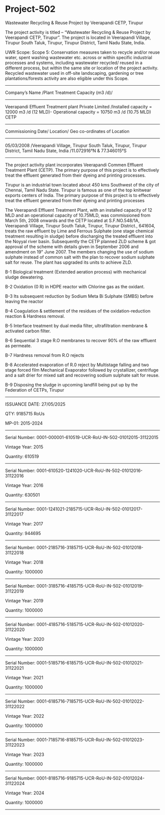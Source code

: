 # Project-502
Wastewater Recycling &amp; Reuse Project by Veerapandi CETP, Tirupur

The project activity is titled – “Wastewater Recycling & Reuse Project by Veerapandi CETP,
Tirupur”. The project is located in Veerapandi Village, Tirupur South Taluk, Tirupur, Tirupur
District, Tamil Nadu State, India.

UWR Scope: Scope 5: Conservation measures taken to
recycle and/or reuse water, spent washing
wastewater etc. across or within specific
industrial processes and systems, including
wastewater recycled/ reused in a different
process, but within the same site or location
of the project activity. Recycled wastewater
used in off-site landscaping, gardening or tree
plantations/forests activity are also eligible
under this Scope.
________________
Company’s Name /Plant Treatment Capacity (m3 /d)/ 
___________________
Veerapandi Effluent Treatment plant Private Limited /Installed capacity = 12000 m3 /d (12 MLD)- Operational capacity = 10750 m3 /d (10.75 MLD)
CETP 
___________
Commissioning Date/ Location/ Geo co-ordinates of Location
____________
05/03/2008 /Veerapandi Village, Tirupur South Taluk, Tirupur, Tirupur District, Tamil Nadu State, India /11.072916°N & 77.346015°S
_________________
The project activity plant incorporates Veerapandi Commen Effluent Treatment Plant (CETP).
The primary purpose of this project is to effectively treat the effluent generated from their dyeing
and printing processes.

Tirupur is an industrial town located about 450 kms Southwest of the city of Chennai, Tamil
Nadu State. Tirupur is famous as one of the top knitwear exports centers of India. The primary
purpose of this project is to effectively treat the effluent generated from their dyeing and printing
processes

The Veerapandi Effluent Treatment Plant, with an installed capacity of 12 MLD and an
operational capacity of 10.75MLD, was commissioned from March 5th, 2008 onwards and the
CETP located at S.F.NO.548/1A, Veerapandi Village, Tirupur South Taluk, Tirupur, Tirupur
District., 641604, treats the raw effluent by Lime and Ferrous Sulphate (one stage chemical
treatment resulting in sludge) before discharging the treated effluent into the Noyyal river basin.
Subsequently the CETP planned ZLD scheme & got approval of the scheme with details given
in September 2006 and amendment on 19" June 2007. The members changing the use of
sodium sulphate instead of common salt with the plan to recover sodium sulphate salt for reuse.
The plant has upgraded its units to achieve ZLD.

B-1 Biological treatment (Extended aeration process) with mechanical sludge dewatering.

B-2 Oxidation (0 R) in HDPE reactor with Chlorine gas as the oxidant.

B-3 Its subsequent reduction by Sodium Meta Bi Sulphate (SMBS) before leaving the reactor

B-4 Coagulation & settlement of the residues of the oxidation-reduction reaction & Hardness
removal.

B-5 Interface treatment by dual media filter, ultrafiltration membrane & activated carbon filter.

B-6 Sequential 3 stage R.O membranes to recover 90% of the raw effluent as permeate.

B-7 Hardness removal from R.O rejects

B-8 Accelerated evaporation of R.0 reject by Multistage falling and two stage forced film
Mechanical Evaporator followed by crystallizer, centrifuge and a salt drier for mixed salt and
recovering sodium sulphate salt for reuse.

B-9 Disposing the sludge in upcoming landfill being put up by the Federation of CETPs, Tirupur
_______________

ISSUANCE DATE: 27/05/2025

QTY: 9185715 RoUs

MP-01: 2015-2024
________
Serial Number: 0001-000001-610519-UCR-RoU-IN-502-01012015-31122015

Vintage Year: 2015

Quantity: 610519
_____________
Serial Number: 0001-610520-1241020-UCR-RoU-IN-502-01012016-31122016

Vintage Year: 2016

Quantity: 630501
____________
Serial Number: 0001-1241021-2185715-UCR-RoU-IN-502-01012017-31122017

Vintage Year: 2017

Quantity: 944695
___________
Serial Number: 0001-2185716-3185715-UCR-RoU-IN-502-01012018-31122018

Vintage Year: 2018

Quantity: 1000000
___________
Serial Number: 0001-3185716-4185715-UCR-RoU-IN-502-01012019-31122019

Vintage Year: 2019

Quantity: 1000000
____________
Serial Number: 0001-4185716-5185715-UCR-RoU-IN-502-01012020-31122020

Vintage Year: 2020

Quantity: 1000000
__________
Serial Number: 0001-5185716-6185715-UCR-RoU-IN-502-01012021-31122021

Vintage Year: 2021

Quantity: 1000000
____________
Serial Number: 0001-6185716-7185715-UCR-RoU-IN-502-01012022-31122022

Vintage Year: 2022

Quantity: 1000000
___________
Serial Number: 0001-7185716-8185715-UCR-RoU-IN-502-01012023-31122023

Vintage Year: 2023

Quantity: 1000000
__________
Serial Number: 0001-8185716-9185715-UCR-RoU-IN-502-01012024-31122024

Vintage Year: 2024

Quantity: 1000000
______________



